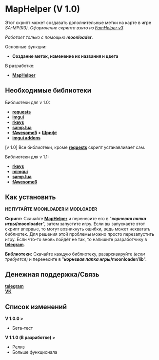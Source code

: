 # MapHelper (V 1.0)

Этот скрипт может создавать дополнительные метки на карте в игре _SA-MP(R3)_. *Оформление скрипта взято из [FamHelper v3](https://github.com/Revavi/SAMP-scripts/tree/FamHelper)*

_Работает только с помощью **moonloader**_.

Основные функции:
 - **Создание меток, изменение их названия и цвета**

В разработке:
 - [**MapHelper**](MapHelper.luac)

## Необходимые библиотеки

Библиотеки для v 1.0:
 - **[requests](https://www.blast.hk/attachments/11724/)**
 - **[imgui](https://www.blast.hk/moonloader/files/misc/moon-imgui-1.1.5.zip)**
 - **[rkeys](https://www.blast.hk/attachments/22515/)**
 - **[samp.lua](https://github.com/THE-FYP/SAMP.Lua/releases/download/v2.3.0/samp-lua-v2.3.0.zip)**
 - **[fAwesome5](https://www.blast.hk/attachments/29620/) + [Шрифт](https://github.com/FortAwesome/Font-Awesome/blob/master/webfonts/fa-solid-900.ttf?raw=true)**
 - **[imgui addons](https://www.blast.hk/attachments/22563/)**

[v 1.0] Все библиотеки, кроме **[requests](https://www.blast.hk/attachments/11724/)** скрипт устанавливает сам.

Библиотеки для v 1.1:
 - **[rkeys](https://www.blast.hk/attachments/22515/)**
 - **[mimgui](https://github.com/THE-FYP/mimgui/releases/download/v1.7.0/mimgui-v1.7.0.zip)**
 - **[samp.lua](https://github.com/THE-FYP/SAMP.Lua/releases/download/v2.3.0/samp-lua-v2.3.0.zip)**
 - **[fAwesome6](https://cdn.discordapp.com/attachments/1038436016954036254/1038436037279617024/fAwesome6.lua)**

## Как установить

**НЕ ПУТАЙТЕ MOONLOADER И MODLOADER**

**Скрипт:**
 Скачайте [**MapHelper**](MapHelper.luac) и перенесите его в "**_корневая папка игры_/moonloader**", затем запустите игру. Если вы запускаете этот скрипт впервые, то могут возникнуть ошибки, ведь может нехватать библиотек. Для решения этой проблемы можно просто перезапустить игру. Если что-то вновь пойдёт не так, то напишите разработчику в [**telegram**](https://t.me/SosuPercocet).

**Библиотеки:**
 Скачайте каждую библиотеку, разархивируйте _(если требуется)_ и перенесите в "**_корневая папка игры_/moonloader/lib**".

## Денежная поддержка/Связь

[**telegram**](https://t.me/SosuPercocet)   
[**VK**](https://vk.com/revavi)

## Список изменений

**V 1.0.0 >**
 - Бета-тест  

**V 1.1.0 (В разработке) >**
 - Релиз
 - Больше функционала
